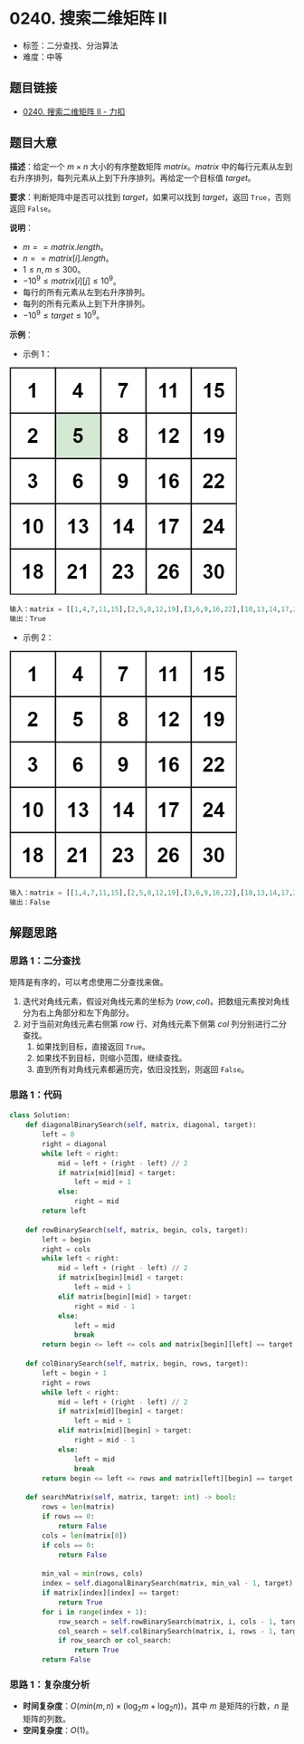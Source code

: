 # 0240. 搜索二维矩阵 II

- 标签：二分查找、分治算法
- 难度：中等

## 题目链接

- [0240. 搜索二维矩阵 II - 力扣](https://leetcode.cn/problems/search-a-2d-matrix-ii/)

## 题目大意

**描述**：给定一个 $m \times n$ 大小的有序整数矩阵 $matrix$。$matrix$ 中的每行元素从左到右升序排列，每列元素从上到下升序排列。再给定一个目标值 $target$。

**要求**：判断矩阵中是否可以找到 $target$，如果可以找到 $target$，返回 `True`，否则返回 `False`。

**说明**：

- $m == matrix.length$。
- $n == matrix[i].length$。
- $1 \le n, m \le 300$。
- $-10^9 \le matrix[i][j] \le 10^9$。
- 每行的所有元素从左到右升序排列。
- 每列的所有元素从上到下升序排列。
- $-10^9 \le target \le 10^9$。

**示例**：

- 示例 1：

![img](../images/20201024024001.jpg)

```python
输入：matrix = [[1,4,7,11,15],[2,5,8,12,19],[3,6,9,16,22],[10,13,14,17,24],[18,21,23,26,30]], target = 5
输出：True
```

- 示例 2：

![](../images/20201024024002.jpg)

```python
输入：matrix = [[1,4,7,11,15],[2,5,8,12,19],[3,6,9,16,22],[10,13,14,17,24],[18,21,23,26,30]], target = 20
输出：False
```

## 解题思路

### 思路 1：二分查找

矩阵是有序的，可以考虑使用二分查找来做。

1. 迭代对角线元素，假设对角线元素的坐标为 $(row, col)$。把数组元素按对角线分为右上角部分和左下角部分。
2. 对于当前对角线元素右侧第 $row$ 行、对角线元素下侧第 $col$ 列分别进行二分查找。
   1. 如果找到目标，直接返回 `True`。
   2. 如果找不到目标，则缩小范围，继续查找。
   3. 直到所有对角线元素都遍历完，依旧没找到，则返回 `False`。

### 思路 1：代码

```python
class Solution:
    def diagonalBinarySearch(self, matrix, diagonal, target):
        left = 0
        right = diagonal
        while left < right:
            mid = left + (right - left) // 2
            if matrix[mid][mid] < target:
                left = mid + 1
            else:
                right = mid
        return left

    def rowBinarySearch(self, matrix, begin, cols, target):
        left = begin
        right = cols
        while left < right:
            mid = left + (right - left) // 2
            if matrix[begin][mid] < target:
                left = mid + 1
            elif matrix[begin][mid] > target:
                right = mid - 1
            else:
                left = mid
                break
        return begin <= left <= cols and matrix[begin][left] == target

    def colBinarySearch(self, matrix, begin, rows, target):
        left = begin + 1
        right = rows
        while left < right:
            mid = left + (right - left) // 2
            if matrix[mid][begin] < target:
                left = mid + 1
            elif matrix[mid][begin] > target:
                right = mid - 1
            else:
                left = mid
                break
        return begin <= left <= rows and matrix[left][begin] == target

    def searchMatrix(self, matrix, target: int) -> bool:
        rows = len(matrix)
        if rows == 0:
            return False
        cols = len(matrix[0])
        if cols == 0:
            return False

        min_val = min(rows, cols)
        index = self.diagonalBinarySearch(matrix, min_val - 1, target)
        if matrix[index][index] == target:
            return True
        for i in range(index + 1):
            row_search = self.rowBinarySearch(matrix, i, cols - 1, target)
            col_search = self.colBinarySearch(matrix, i, rows - 1, target)
            if row_search or col_search:
                return True
        return False
```

### 思路 1：复杂度分析

- **时间复杂度**：$O(min(m, n) \times (\log_2 m + \log_2 n))$，其中 $m$ 是矩阵的行数，$n$ 是矩阵的列数。
- **空间复杂度**：$O(1)$。